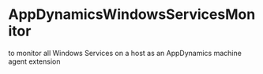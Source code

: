 # AppDynamicsWindowsServicesMonitor
to monitor all Windows Services on a host as an AppDynamics machine agent extension
